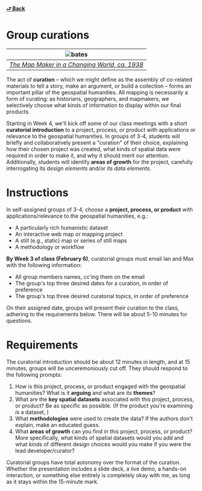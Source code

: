 [**⮐ Back**](../)

# Group curations

| ![bates](https://iiif.digitalcommonwealth.org/iiif/2/commonwealth:8623mm05h/149,1072,5548,2277/1200,/0/default.jpg) |
| :----------------------------------------------------------------------------------------------------------------: |
| *[The Map Maker in a Changing World, ca. 1938](https://www.digitalcommonwealth.org/search/commonwealth:k069cj31n)* |

The act of **curation** – which we might define as the assembly of co-related materials to tell a story, make an argument, or build a collection – forms an important pillar of the geospatial humanities. All mapping is necessarily a form of curating: as historians, geographers, and mapmakers, we selectively choose what kinds of information to display within our final products.

Starting in Week 4, we'll kick off some of our class meetings with a short **curatorial introduction** to a project, process, or product with applications or relevance to the geospatial humanities. In groups of 3-4, students will briefly and collaboratively present a "curation" of their choice, explaining how their chosen project was created, what kinds of spatial data were required in order to make it, and why it should merit our attention. Additionally, students will identify **areas of growth** for the project, carefully interrogating its *design elements* and/or its *data elements*.

# Instructions

In self-assigned groups of 3-4, choose a **project, process, or product** with applications/relevance to the geospatial humanities, e.g.:

* A particularly rich humanistic dataset
* An interactive web map or mapping project
* A still (e.g., static) map or series of still maps
* A methodology or workflow

**By Week 3 of class (February 6)**, curatorial groups must email Ian and Max with the following information:

* All group members names, cc'ing them on the email
* The group's top three desired dates for a curation, in order of preference
* The group's top three desired curatorial topics, in order of preference

On their assigned date, groups will present their curation to the class, adhering to the requirements below. There will be about 5-10 minutes for questions.

# Requirements

The curatorial introduction should be about 12 minutes in length, and at 15 minutes, groups will be unceremoniously cut off. They should respond to the following prompts:

1. How is this project, process, or product engaged with the geospatial humanities? What is it **arguing** and what are its **themes**?
2. What are the **key spatial datasets** associated with this project, process, or product? Be as specific as possible. (If the product you're examining *is* a dataset, )
3. What **methodologies** were used to create the data? If the authors don't explain, make an educated guess.
4. What **areas of growth** can you find in this project, process, or product? More specifically, what kinds of spatial datasets would you add and what kinds of different design choices would you make if you were the lead developer/curator?

Curatorial groups have total autonomy over the format of the curation. Whether the presentation includes a slide deck, a live demo, a hands-on interaction, or something else entirely is completely okay with me, as long as it stays within the 15-minute mark.
